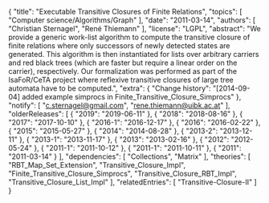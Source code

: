 {
    "title": "Executable Transitive Closures of Finite Relations",
    "topics": [
        "Computer science/Algorithms/Graph"
    ],
    "date": "2011-03-14",
    "authors": [
        "Christian Sternagel",
        "René Thiemann"
    ],
    "license": "LGPL",
    "abstract": "We provide a generic work-list algorithm to compute the transitive closure of finite relations where only successors of newly detected states are generated. This algorithm is then instantiated for lists over arbitrary carriers and red black trees (which are faster but require a linear order on the carrier), respectively.  Our formalization was performed as part of the IsaFoR/CeTA project where reflexive transitive closures of large tree automata have to be computed.",
    "extra": {
        "Change history": "[2014-09-04] added example simprocs in Finite_Transitive_Closure_Simprocs"
    },
    "notify": [
        "c.sternagel@gmail.com",
        "rene.thiemann@uibk.ac.at"
    ],
    "olderReleases": [
        {
            "2019": "2019-06-11"
        },
        {
            "2018": "2018-08-16"
        },
        {
            "2017": "2017-10-10"
        },
        {
            "2016-1": "2016-12-17"
        },
        {
            "2016": "2016-02-22"
        },
        {
            "2015": "2015-05-27"
        },
        {
            "2014": "2014-08-28"
        },
        {
            "2013-2": "2013-12-11"
        },
        {
            "2013-1": "2013-11-17"
        },
        {
            "2013": "2013-02-16"
        },
        {
            "2012": "2012-05-24"
        },
        {
            "2011-1": "2011-10-12"
        },
        {
            "2011-1": "2011-10-11"
        },
        {
            "2011": "2011-03-14"
        }
    ],
    "dependencies": [
        "Collections",
        "Matrix"
    ],
    "theories": [
        "RBT_Map_Set_Extension",
        "Transitive_Closure_Impl",
        "Finite_Transitive_Closure_Simprocs",
        "Transitive_Closure_RBT_Impl",
        "Transitive_Closure_List_Impl"
    ],
    "relatedEntries": [
        "Transitive-Closure-II"
    ]
}